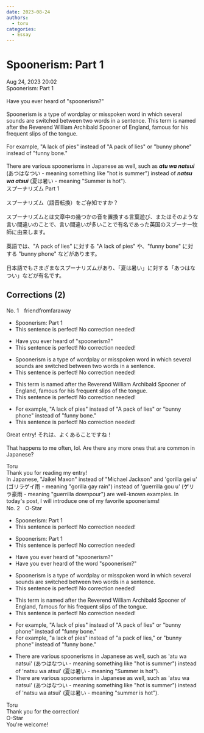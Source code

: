 ```yaml
---
date: 2023-08-24
authors:
  - toru
categories:
  - Essay
---
```


<h1 id="subject_show">Spoonerism: Part 1</h1>
<div class="date">Aug 24, 2023 20:02</div>
<div id="post"><div id="body_show_ori">
Spoonerism: Part 1<br/><br/>Have you ever heard of "spoonerism?"<br/><br/>Spoonerism is a type of wordplay or misspoken word in which several sounds are switched between two words in a sentence. This term is named after the Reverend William Archibald Spooner of England, famous for his frequent slips of the tongue.<br/><br/>For example, "A lack of pies" instead of "A pack of lies" or "bunny phone" instead of "funny bone."<br/><br/>There are various spoonerisms in Japanese as well, such as <strong><em>atu wa natsui</em></strong> (あつはなつい - meaning something like "hot is summer") instead of <strong><em>natsu wa atsui</em></strong> (夏は暑い - meaning "Summer is hot").
</div></div>

<!-- more -->

<div id="post_ja"><div id="body_show_mo">
スプーナリズム Part 1<br/><br/>スプーナリズム（語音転換）をご存知ですか？<br/><br/>スプーナリズムとは文章中の幾つかの音を置換する言葉遊び、またはそのような言い間違いのことで、言い間違いが多いことで有名であった英国のスプーナー牧師に由来します。<br/><br/>英語では、"A pack of lies" に対する "A lack of pies" や、"funny bone" に対する "bunny phone" などがあります。<br/><br/>日本語でもさまざまなスプーナリズムがあり、「夏は暑い」に対する「あつはなつい」などが有名です。
</div></div>

## Corrections (2)
<div id="block"><div class="first_name"> No. 1　<span class="just_name">friendfromfaraway</span></div><div id="block2">
<ul class="correction_field">
<li class="incorrect">Spoonerism: Part 1</li>
<li class="corrected perfect">This sentence is perfect! No correction needed!</li>
</ul>
<ul class="correction_field">
<li class="incorrect">Have you ever heard of "spoonerism?"</li>
<li class="corrected perfect">This sentence is perfect! No correction needed!</li>
</ul>
<ul class="correction_field">
<li class="incorrect">Spoonerism is a type of wordplay or misspoken word in which several sounds are switched between two words in a sentence.</li>
<li class="corrected perfect">This sentence is perfect! No correction needed!</li>
</ul>
<ul class="correction_field">
<li class="incorrect">This term is named after the Reverend William Archibald Spooner of England, famous for his frequent slips of the tongue.</li>
<li class="corrected perfect">This sentence is perfect! No correction needed!</li>
</ul>
<ul class="correction_field">
<li class="incorrect">For example, "A lack of pies" instead of "A pack of lies" or "bunny phone" instead of "funny bone."</li>
<li class="corrected perfect">This sentence is perfect! No correction needed!</li>
</ul>
<p class="comment_small">
 Great entry! それは、よくあることですね！
 <br/>
 <br/>
 That happens to me often, lol. Are there any more ones that are common in Japanese?
</p>

</div><div class="name"><span class="just_name">Toru</span><br>
Thank you for reading my entry!<br/>In Japanese, "Jaikel Maxon" instead of "Michael Jackson" and 'gorilla gei u' (ゴリラゲイ雨 - meaning "gorilla gay rain") instead of  'guerrilla gou u' (ゲリラ豪雨 - meaning "guerrilla downpour") are well-known examples. In today's post, I will introduce one of my favorite spoonerisms!
</div>
</div>
<div id="block"><div class="first_name"> No. 2　<span class="just_name">O-Star</span></div><div id="block2">
<ul class="correction_field">
<li class="incorrect">Spoonerism: Part 1</li>
<li class="corrected perfect">This sentence is perfect! No correction needed!</li>
</ul>
<ul class="correction_field">
<li class="incorrect">Spoonerism: Part 1</li>
<li class="corrected perfect">This sentence is perfect! No correction needed!</li>
</ul>
<ul class="correction_field">
<li class="incorrect">Have you ever heard of "spoonerism?"</li>
<li class="corrected correct">
Have you ever heard of <span class="f_gray"><span class="f_bold">the word</span></span> "spoonerism?"
</li>
</ul>
<ul class="correction_field">
<li class="incorrect">Spoonerism is a type of wordplay or misspoken word in which several sounds are switched between two words in a sentence.</li>
<li class="corrected perfect">This sentence is perfect! No correction needed!</li>
</ul>
<ul class="correction_field">
<li class="incorrect">This term is named after the Reverend William Archibald Spooner of England, famous for his frequent slips of the tongue.</li>
<li class="corrected perfect">This sentence is perfect! No correction needed!</li>
</ul>
<ul class="correction_field">
<li class="incorrect">For example, "A lack of pies" instead of "A pack of lies" or "bunny phone" instead of "funny bone."</li>
<li class="corrected correct">
For example, "<span class="f_bold">a </span>lack of pies" instead of "<span class="f_bold">a </span>pack of lies<span class="f_bold">,"</span> or "bunny phone" instead of "funny bone."
</li>
</ul>
<ul class="correction_field">
<li class="incorrect">There are various spoonerisms in Japanese as well, such as 'atu wa natsui' (あつはなつい - meaning something like "hot is summer") instead of 'natsu wa atsui' (夏は暑い - meaning "Summer is hot").</li>
<li class="corrected correct">
There are various spoonerisms in Japanese as well, such as '<span class="f_bold">atsu</span> wa natsui' (あつはなつい - meaning something like "hot is summer") instead of 'natsu wa atsui' (夏は暑い - meaning "<span class="f_bold">summer</span> is hot").
</li>
</ul>
</div><div class="name"><span class="just_name">Toru</span><br>
Thank you for the correction!
</div>
<div class="name"><span class="just_name">O-Star</span><br>
You're welcome!
</div>
</div>
